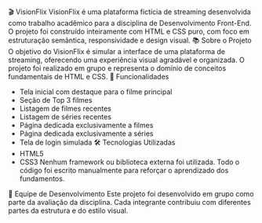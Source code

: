 🎬 VisionFlix
VisionFlix é uma plataforma fictícia de streaming desenvolvida como trabalho acadêmico para a disciplina de Desenvolvimento Front-End. O projeto foi construído inteiramente com HTML e CSS puro, com foco em estruturação semântica, responsividade e design visual.
📚 Sobre o Projeto
O objetivo do VisionFlix é simular a interface de uma plataforma de streaming, oferecendo uma experiência visual agradável e organizada. O projeto foi realizado em grupo e representa o domínio de conceitos fundamentais de HTML e CSS.
🧩 Funcionalidades
- Tela inicial com destaque para o filme principal
- Seção de Top 3 filmes
- Listagem de filmes recentes
- Listagem de séries recentes
- Página dedicada exclusivamente a filmes
- Página dedicada exclusivamente a séries
- Tela de login simulada
🛠️ Tecnologias Utilizadas
- HTML5
- CSS3
Nenhum framework ou biblioteca externa foi utilizada. Todo o código foi escrito manualmente para reforçar o aprendizado dos fundamentos.

👥 Equipe de Desenvolvimento
Este projeto foi desenvolvido em grupo como parte da avaliação da disciplina. Cada integrante contribuiu com diferentes partes da estrutura e do estilo visual.
